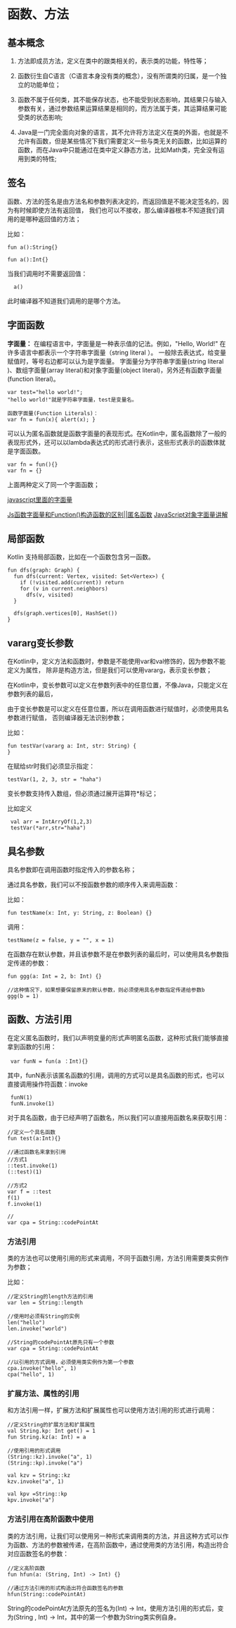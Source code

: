# 函数、方法

## 基本概念

1. 方法即成员方法，定义在类中的跟类相关的，表示类的功能，特性等；

2. 函数衍生自C语言（C语言本身没有类的概念），没有所谓类的归属，是一个独立的功能单位；

3. 函数不属于任何类，其不能保存状态，也不能受到状态影响，其结果只与输入参数有关，通过参数结果运算结果是相同的，而方法属于类，其运算结果可能受类的状态影响;

4. Java是一门完全面向对象的语言，其不允许将方法定义在类的外面，也就是不允许有函数，但是某些情况下我们需要定义一些与类无关的函数，比如运算的函数，而在Java中只能通过在类中定义静态方法，比如Math类，完全没有运用到类的特性;

## 签名

   函数、方法的签名是由方法名和参数列表决定的，而返回值是不能决定签名的，因为有时候即使方法有返回值，
我们也可以不接收，那么编译器根本不知道我们调用的是哪种返回值的方法；

比如：

```
fun a():String{}

fun a():Int{}
```

当我们调用时不需要返回值：

```
  a()
```

此时编译器不知道我们调用的是哪个方法。

## 字面函数 

**字面量：** 在编程语言中，字面量是一种表示值的记法。例如，"Hello, World!" 在许多语言中都表示一个字符串字面量（string literal ）。
一般除去表达式，给变量赋值时，等号右边都可以认为是字面量。
字面量分为字符串字面量(string literal )、数组字面量(array literal)和对象字面量(object literal)，另外还有函数字面量(function literal)。


    var test="hello world!";
    "hello world!"就是字符串字面量，test是变量名。

    函数字面量(Function Literals)：
    var fn = fun(x){ alert(x); }

 可以认为匿名函数就是函数字面量的表现形式。在Kotlin中，匿名函数除了一般的表现形式外，还可以以lambda表达式的形式进行表示，这些形式表示的函数体就是字面函数。
 
    var fn = fun(){}
    var fn = {}

 上面两种定义了同一个字面函数；
 
[javascript里面的字面量](https://zhidao.baidu.com/question/584062903.html)   

[Js函数字面量和Function()构造函数的区别||匿名函数](http://blog.csdn.net/qq_25178609/article/details/51669870)
[JavaScript对象字面量讲解](http://www.jeepyurongfu.com/1216/6386.html)

## 局部函数

Kotlin 支持局部函数，比如在一个函数包含另一函数。


    fun dfs(graph: Graph) {
      fun dfs(current: Vertex, visited: Set<Vertex>) {
        if (!visited.add(current)) return
        for (v in current.neighbors)
          dfs(v, visited)
      }
    
      dfs(graph.vertices[0], HashSet())
    }
    
## vararg变长参数

  在Kotlin中，定义方法和函数时，参数是不能使用var和val修饰的，因为参数不能定义为属性，
除非是构造方法，但是我们可以使用vararg，表示变长参数；

在Kotlin中，变长参数可以定义在参数列表中的任意位置，不像Java，只能定义在参数列表的最后，

由于变长参数是可以定义在任意位置，所以在调用函数进行赋值时，必须使用具名参数进行赋值，
否则编译器无法识别参数；

比如：
```
fun testVar(vararg a: Int, str: String) {
}

```

在赋给str时我们必须显示指定：
```
testVar(1, 2, 3, str = "haha")
```

变长参数支持传入数组，但必须通过展开运算符*标记；

比如定义
```
 val arr = IntArryOf(1,2,3)
 testVar(*arr,str="haha")
```

## 具名参数

 具名参数即在调用函数时指定传入的参数名称；
 
 通过具名参数，我们可以不按函数参数的顺序传入来调用函数：

 比如：
 ```
 fun testName(x: Int, y: String, z: Boolean) {}
 ```
 
 调用：
 ```
 testName(z = false, y = "", x = 1)
 ```
 
 在函数存在默认参数，并且该参数不是在参数列表的最后时，可以使用具名参数指定传递的参数：
 
 ```
 fun ggg(a: Int = 2, b: Int) {}
 
 //这种情况下，如果想要保留原来的默认参数，则必须使用具名参数指定传递给参数b
 ggg(b = 1)
 ```


## 函数、方法引用

 在定义匿名函数时，我们以声明变量的形式声明匿名函数，这种形式我们能够直接拿到函数的引用：
 
 ```
  var funN = fun(a ：Int){}
 ```
 
 其中，funN表示该匿名函数的引用，调用的方式可以是具名函数的形式，也可以直接调用操作符函数：invoke
 
 ```
  funN(1)
  funN.invoke(1)
 ```
 
 对于具名函数，由于已经声明了函数名，所以我们可以直接用函数名来获取引用：
 
 ```
 //定义一个具名函数
fun test(a:Int){}

//通过函数名来拿到引用
//方式1
::test.invoke(1)
(::test)(1)

//方式2
var f = ::test
f(1)
f.invoke(1)

//
var cpa = String::codePointAt

 ```

### 方法引用

 类的方法也可以使用引用的形式来调用，不同于函数引用，方法引用需要类实例作为参数；
 
  比如：
  
```
//定义String的length方法的引用
var len = String::length

//使用时必须有String的实例
len("hello")
len.invoke("world")

//String的codePointAt原先只有一个参数
var cpa = String::codePointAt

//以引用的方式调用，必须使用类实例作为第一个参数
cpa.invoke("hello", 1)
cpa("hello", 1)
```   

### 扩展方法、属性的引用  

 和方法引用一样，扩展方法和扩展属性也可以使用方法引用的形式进行调用：
 
 ```
 //定义String的扩展方法和扩展属性
 val String.kp: Int get() = 1
 fun String.kz(a: Int) = a

 //使用引用的形式调用 
(String::kz).invoke("a", 1)
(String::kp).invoke("a")

val kzv = String::kz
kzv.invoke("a", 1)

val kpv =String::kp
kpv.invoke("a")
 ```

### 方法引用在高阶函数中使用 
类的方法引用，让我们可以使用另一种形式来调用类的方法，并且这种方式可以作为函数、方法的参数被传递，在高阶函数中，通过使用类的方法引用，构造出符合对应函数签名的参数：

```
//定义高阶函数
fun hfun(a: (String, Int) -> Int) {}

//通过方法引用的形式构造出符合函数签名的参数
hfun(String::codePointAt)

```

 String的codePointAt方法原先的签名为(Int) -> Int，使用方法引用的形式后，变为(String , Int) -> Int，其中的第一个参数为String类实例自身。






















